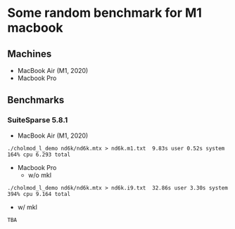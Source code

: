 # Some random benchmark for M1 macbook
## Machines
* MacBook Air (M1, 2020)
* Macbook Pro 

## Benchmarks
### SuiteSparse 5.8.1
* MacBook Air (M1, 2020)
```
./cholmod_l_demo nd6k/nd6k.mtx > nd6k.m1.txt  9.83s user 0.52s system 164% cpu 6.293 total
```
* Macbook Pro 
  * w/o mkl
```
./cholmod_l_demo nd6k/nd6k.mtx > nd6k.i9.txt  32.86s user 3.30s system 394% cpu 9.164 total
```
  * w/ mkl
```
TBA
```

